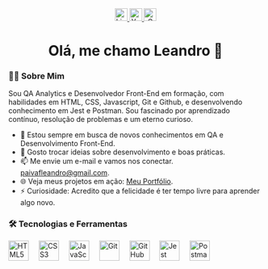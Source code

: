 <!---<div align="right">
  <img src="" height="150" alt="Logo" />
</div>--->

<div align="center">
  <a href="https://www.linkedin.com/in/leandro-paiva-749776232/">
    <img src="https://img.shields.io/static/v1?message=LinkedIn&logo=linkedin&label=&color=0077B5&logoColor=white&labelColor=&style=for-the-badge" height="25" alt="LinkedIn" />
  </a>
  <a href="https://www.youtube.com/@l.paivadev">
    <img src="https://img.shields.io/static/v1?message=YouTube&logo=youtube&label=&color=FF0000&logoColor=white&labelColor=&style=for-the-badge" height="25" alt="YouTube" />
  </a>
  <a href="mailto:paivafleandro@gmail.com">
    <img src="https://img.shields.io/static/v1?message=Gmail&logo=gmail&label=&color=D14836&logoColor=white&labelColor=&style=for-the-badge" height="25" alt="Gmail" />
  </a>
</div>

<h1 align="center">Olá, me chamo Leandro 👋</h1>

<h3 align="left">👨‍💻 Sobre Mim</h3>

<p align="left">Sou QA Analytics e Desenvolvedor Front-End em formação, com habilidades em HTML, CSS, Javascript, Git e Github, e desenvolvendo conhecimento em Jest e Postman. Sou fascinado por aprendizado contínuo,  resolução de problemas e um eterno curioso.</p>

<ul align="left">
  <li>🚀 Estou sempre em busca de novos conhecimentos em QA e Desenvolvimento Front-End.</li>
  <li>💬 Gosto trocar ideias sobre desenvolvimento e boas práticas.</li>
  <li>📫 Me envie um e-mail e vamos nos conectar. <a href="mailto:paivafleandro@gmail.com">paivafleandro@gmail.com</a>.</li>
  <li>🌐 Veja meus projetos em ação: <a href="https://lpaivaf.github.io/">Meu Portfólio</a>.</li>
  <li>⚡ Curiosidade: Acredito que a felicidade é ter tempo livre para aprender algo novo.</li>
</ul>

<h3 align="left">🛠 Tecnologias e Ferramentas</h3>

<div align="left">
  <img src="https://cdn.jsdelivr.net/gh/devicons/devicon/icons/html5/html5-original.svg" height="40" alt="HTML5" />
  <img width="12" />
  <img src="https://cdn.jsdelivr.net/gh/devicons/devicon/icons/css3/css3-original.svg" height="40" alt="CSS3" />
  <img width="12" />
  <img src="https://cdn.jsdelivr.net/gh/devicons/devicon/icons/javascript/javascript-original.svg" height="40" alt="JavaScript" />
  <img width="12" />
  <img src="https://cdn.jsdelivr.net/gh/devicons/devicon/icons/git/git-original.svg" height="40" alt="Git" />
  <img width="12" />
  <img src="https://cdn.jsdelivr.net/gh/devicons/devicon/icons/github/github-original.svg" height="40" alt="GitHub" />
  <img width="12" />
  <img src="https://cdn.jsdelivr.net/gh/devicons/devicon/icons/jest/jest-plain.svg" height="40" alt="Jest" />
  <img width="12" />
  <img src="https://cdn.jsdelivr.net/gh/devicons/devicon/icons/postman/postman-original.svg" height="40" alt="Postman" />
</div>

<!---
lpaivaf/lpaivaf is a ✨ special ✨ repository because its `README.md` (this file) appears on your GitHub profile.
You can click the Preview link to take a look at your changes.
--->
